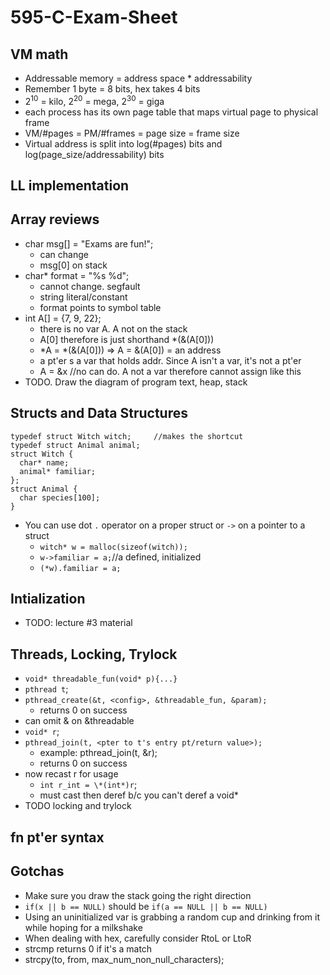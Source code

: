 # 595-C-Exam-Sheet

## VM math
- Addressable memory = address space * addressability
- Remember 1 byte = 8 bits, hex takes 4 bits
- 2<sup>10</sup> = kilo, 2<sup>20</sup> = mega, 2<sup>30</sup> = giga
- each process has its own page table that maps virtual page to physical frame
- VM/#pages = PM/#frames = page size = frame size
- Virtual address is split into log(#pages) bits and log(page_size/addressability) bits

## LL implementation

## Array reviews
- char msg[] = "Exams are fun!";
  - can change
  - msg[0] on stack
- char* format = "%s %d";
  - cannot change. segfault
  - string literal/constant
  - format points to symbol table
- int A[] = {7, 9, 22};
  - there is no var A. A not on the stack
  - A[0] therefore is just shorthand *(&(A[0]))
  - *A = *(&(A[0])) => A = &(A[0]) = an address
  - a pt'er s a var that holds addr. Since A isn't a var, it's not a pt'er
  - A = &x //no can do. A not a var therefore cannot assign like this
- TODO. Draw the diagram of program text, heap, stack

## Structs and Data Structures
```
typedef struct Witch witch;     //makes the shortcut
typedef struct Animal animal;
struct Witch {
  char* name;
  animal* familiar;
};
struct Animal {
  char species[100];
}
```
- You can use dot `.` operator on a proper struct or `->` on a pointer to a struct
  - `witch* w = malloc(sizeof(witch));`
  - `w->familiar = a;`//a defined, initialized
  - `(*w).familiar = a;`

## Intialization
- TODO: lecture #3 material

## Threads, Locking, Trylock
- `void* threadable_fun(void* p){...}`
- `pthread t`;
- `pthread_create(&t, <config>, &threadable_fun, &param);`
  - returns 0 on success
- can omit & on &threadable
- `void* r`;
- `pthread_join(t, <pter to t's entry pt/return value>);`
  - example: pthread_join(t, &r);
  - returns 0 on success
- now recast r for usage
  - `int r_int = \*(int*)r`;
  - must cast then deref b/c you can't deref a void*
- TODO locking and trylock

## fn pt'er syntax

## Gotchas
- Make sure you draw the stack going the right direction
- `if(x || b == NULL)` should be `if(a == NULL || b == NULL)`
- Using an uninitialized var is grabbing a random cup and drinking from it while hoping for a milkshake
- When dealing with hex, carefully consider RtoL or LtoR
- strcmp returns 0 if it's a match
- strcpy(to, from, max_num_non_null_characters);
